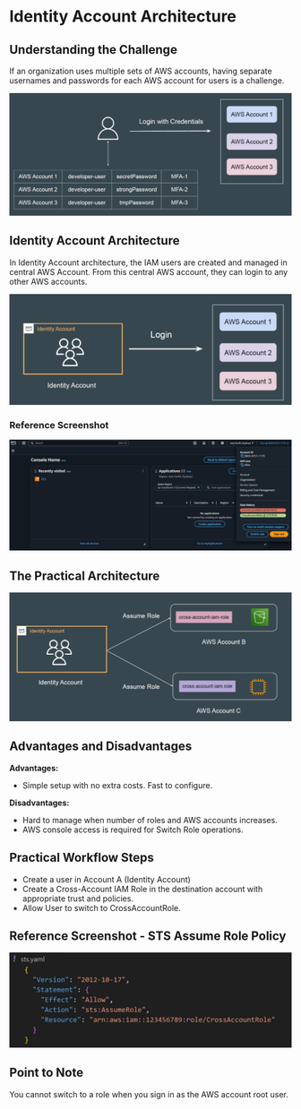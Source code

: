 # Identity Account Architecture

## Understanding the Challenge

If an organization uses multiple sets of AWS accounts, having separate
usernames and passwords for each AWS account for users is a challenge.

![My Image](images/image1.png)

## Identity Account Architecture

In Identity Account architecture, the IAM users are created and managed in
central AWS Account.
From this central AWS account, they can login to any other AWS accounts.

![My Image](images/image2.png)

### Reference Screenshot


![My Image](images/image3.png)


## The Practical Architecture

![My Image](images/image4.png)

## Advantages and Disadvantages

**Advantages:**
- Simple setup with no extra costs. Fast to configure.

**Disadvantages:**
- Hard to manage when number of roles and AWS accounts increases.
- AWS console access is required for Switch Role operations.

## Practical Workflow Steps

- Create a user in Account A (Identity Account)
- Create a Cross-Account IAM Role in the destination account with
  appropriate trust and policies.
- Allow User to switch to CrossAccountRole.

## Reference Screenshot - STS Assume Role Policy

![My Image](images/image5.png)

## Point to Note

You cannot switch to a role when you sign in as the AWS account root user.